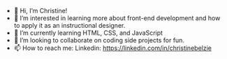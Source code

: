 - 👋 Hi, I’m Christine!
- 👀 I’m interested in learning more about front-end development and how to apply it as an instructional designer.
- 🌱 I’m currently learning HTML, CSS, and JavaScript
- 💞️ I’m looking to collaborate on coding side projects for fun.
- 📫 How to reach me: Linkedin: https://linkedin.com/in/christinebelzie 

<!---
CBID2/CBID2 is a ✨ special ✨ repository because its `README.md` (this file) appears on your GitHub profile.
You can click the Preview link to take a look at your changes.
--->
